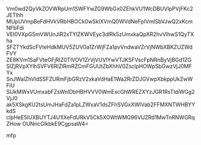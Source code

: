 Vm0wd2QyVkZOVWRpUm1SWFYwZG9WbGx0ZEhkVU1WcDBUVlpPVjFKc2JETlhh
MUpUVmpBeFdHVkVRbHBOCk0wSklXVmQ0WVdNeFpIVmlSbVJwQ2xKcmNFbFdi
VEI0VXpGSmVWUnJiR2xTYlZKWVEyc3dlRk5zUmxkaQpXR2hvVlhwS1QyTXha
SFZTYkdScFVteHdkMUV5ZUV0a1ZrWjFZa1pvVndwaVZrVjNWbXBKZUZWdFVY
ZE8KVm1SaFVteGFjRlZ0TlVOV1ZrVjVUVlYwVTJKSFVscFpNRnByVjBGd1ZG
SlZjRVpXYlhSVFV6RlZlRmRZCmFGUUtZbXhhV0ZsclpHOWpSbGwzVjJ0MFYx
SnJWalZhVldSSFZURmFjbGRzV2xkaVdHaE1Wa2RrZDJGVwpXbkppUkZwWFlU
SlJkMWxVUmxabFZsWnlDbHBHVVV0WmExcGhWREZXYzJGR1RsTldiWGg2VjJ0
ak5XSkgKU2tsUmJHaFdZa1pLZWxaV1dsZFhSVGxXWlVab2FFMXNTWHBYYkdS
clpHeE5lUXBUYTJ4U1lXeFdURkV5Ck5XOWtWMG96VUZRd1MwTnRNWGRqZHow
OUNncGlkbkE9CgpsaW4=

mfp